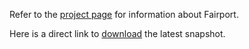 Refer to the [project page](http://terrymah.github.com/Fairport) for information about Fairport.

Here is a direct link to [download](http://terrymah.github.com/Fairport/latest.zip) the latest snapshot.
